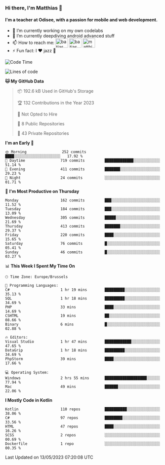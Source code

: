 ### Hi there, I'm Matthias 👋

#### I'm a teacher at Odisee, with a passion for mobile and web development.

- 🔭 I’m currently working on my own codelabs
- 🌱 I’m currently deepdiving android advanced stuff
- 📫 How to reach me: <a href="https://dev.to/batjas" target="_blank"><img align="center" src="https://raw.githubusercontent.com/rahuldkjain/github-profile-readme-generator/master/src/images/icons/Social/devto.svg" alt="batjas" height="30" width="40" /></a>
<a href="https://twitter.com/batjas" target="_blank"><img align="center" src="https://raw.githubusercontent.com/rahuldkjain/github-profile-readme-generator/master/src/images/icons/Social/twitter.svg" alt="batjas" height="30" width="40" /></a>
<a href="https://linkedin.com/in/matthiasdruwé" target="_blank"><img align="center" src="https://raw.githubusercontent.com/rahuldkjain/github-profile-readme-generator/master/src/images/icons/Social/linked-in-alt.svg" alt="matthiasdruwé" height="30" width="40" /></a>
- ⚡ Fun fact: I ❤ jazz 🎷


<!--START_SECTION:waka-->
![Code Time](http://img.shields.io/badge/Code%20Time-715%20hrs%2021%20mins-blue)

![Lines of code](https://img.shields.io/badge/From%20Hello%20World%20I%27ve%20Written-1.6%20million%20lines%20of%20code-blue)

**🐱 My GitHub Data** 

> 📦 192.6 kB Used in GitHub's Storage 
 > 
> 🏆 132 Contributions in the Year 2023
 > 
> 🚫 Not Opted to Hire
 > 
> 📜 8 Public Repositories 
 > 
> 🔑 43 Private Repositories 
 > 
**I'm an Early 🐤** 

```text
🌞 Morning                252 commits         ████░░░░░░░░░░░░░░░░░░░░░   17.92 % 
🌆 Daytime                719 commits         █████████████░░░░░░░░░░░░   51.14 % 
🌃 Evening                411 commits         ███████░░░░░░░░░░░░░░░░░░   29.23 % 
🌙 Night                  24 commits          ░░░░░░░░░░░░░░░░░░░░░░░░░   01.71 % 
```
📅 **I'm Most Productive on Thursday** 

```text
Monday                   162 commits         ███░░░░░░░░░░░░░░░░░░░░░░   11.52 % 
Tuesday                  184 commits         ███░░░░░░░░░░░░░░░░░░░░░░   13.09 % 
Wednesday                305 commits         █████░░░░░░░░░░░░░░░░░░░░   21.69 % 
Thursday                 413 commits         ███████░░░░░░░░░░░░░░░░░░   29.37 % 
Friday                   220 commits         ████░░░░░░░░░░░░░░░░░░░░░   15.65 % 
Saturday                 76 commits          █░░░░░░░░░░░░░░░░░░░░░░░░   05.41 % 
Sunday                   46 commits          █░░░░░░░░░░░░░░░░░░░░░░░░   03.27 % 
```


📊 **This Week I Spent My Time On** 

```text
🕑︎ Time Zone: Europe/Brussels

💬 Programming Languages: 
C#                       1 hr 19 mins        █████████░░░░░░░░░░░░░░░░   35.13 % 
SQL                      1 hr 18 mins        █████████░░░░░░░░░░░░░░░░   34.69 % 
PHP                      33 mins             ████░░░░░░░░░░░░░░░░░░░░░   14.69 % 
CSHTML                   19 mins             ██░░░░░░░░░░░░░░░░░░░░░░░   08.66 % 
Binary                   6 mins              █░░░░░░░░░░░░░░░░░░░░░░░░   02.88 % 

🔥 Editors: 
Visual Studio            1 hr 47 mins        ████████████░░░░░░░░░░░░░   47.65 % 
DataGrip                 1 hr 18 mins        █████████░░░░░░░░░░░░░░░░   34.69 % 
PhpStorm                 39 mins             ████░░░░░░░░░░░░░░░░░░░░░   17.66 % 

💻 Operating System: 
Windows                  2 hrs 55 mins       ███████████████████░░░░░░   77.94 % 
Mac                      49 mins             ██████░░░░░░░░░░░░░░░░░░░   22.06 % 
```

**I Mostly Code in Kotlin** 

```text
Kotlin                   110 repos           ██████████░░░░░░░░░░░░░░░   38.06 % 
C#                       97 repos            ████████░░░░░░░░░░░░░░░░░   33.56 % 
HTML                     47 repos            ████░░░░░░░░░░░░░░░░░░░░░   16.26 % 
SCSS                     2 repos             ░░░░░░░░░░░░░░░░░░░░░░░░░   00.69 % 
Dockerfile               1 repo              ░░░░░░░░░░░░░░░░░░░░░░░░░   00.35 % 
```




 Last Updated on 13/05/2023 07:20:08 UTC
<!--END_SECTION:waka-->
